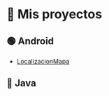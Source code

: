 # 📂 Mis proyectos

## 🟢 Android
- [LocalizacionMapa](https://github.com/JorgeBenitezA/LocalizacionMapa)


## 🔵 Java

